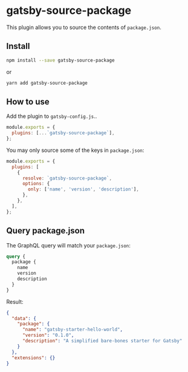 # gatsby-source-package

This plugin allows you to source the contents of `package.json`.

## Install

```bash
npm install --save gatsby-source-package
```

or

```bash
yarn add gatsby-source-package
```

## How to use

Add the plugin to `gatsby-config.js`..

```js
module.exports = {
  plugins: [...`gatsby-source-package`],
};
```

You may only source some of the keys in `package.json`:

```js
module.exports = {
  plugins: [
    {
      resolve: `gatsby-source-package`,
      options: {
        only: ['name', 'version', 'description'],
      },
    },
  ],
};
```

## Query package.json

The GraphQL query will match your `package.json`:

```graphql
query {
  package {
    name
    version
    description
  }
}
```

Result:

```json
{
  "data": {
    "package": {
      "name": "gatsby-starter-hello-world",
      "version": "0.1.0",
      "description": "A simplified bare-bones starter for Gatsby"
    }
  },
  "extensions": {}
}
```
